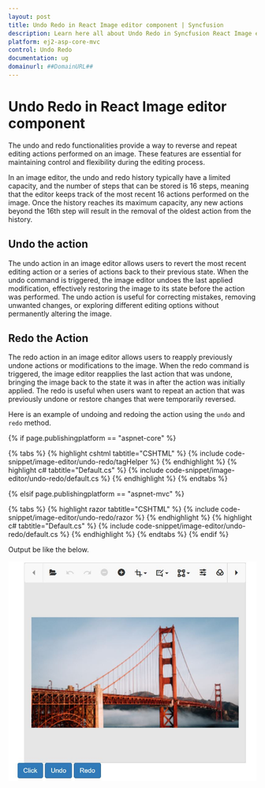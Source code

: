 ```yaml
---
layout: post
title: Undo Redo in React Image editor component | Syncfusion
description: Learn here all about Undo Redo in Syncfusion React Image editor component of Syncfusion Essential JS 2 and more.
platform: ej2-asp-core-mvc
control: Undo Redo 
documentation: ug
domainurl: ##DomainURL##
---
```


# Undo Redo in React Image editor component

The undo and redo functionalities provide a way to reverse and repeat editing actions performed on an image. These features are essential for maintaining control and flexibility during the editing process. 

In an image editor, the undo and redo history typically have a limited capacity, and the number of steps that can be stored is 16 steps, meaning that the editor keeps track of the most recent 16 actions performed on the image. Once the history reaches its maximum capacity, any new actions beyond the 16th step will result in the removal of the oldest action from the history.

## Undo the action 

The undo action in an image editor allows users to revert the most recent editing action or a series of actions back to their previous state. When the undo command is triggered, the image editor undoes the last applied modification, effectively restoring the image to its state before the action was performed. The undo action is useful for correcting mistakes, removing unwanted changes, or exploring different editing options without permanently altering the image.

## Redo the Action

The redo action in an image editor allows users to reapply previously undone actions or modifications to the image. When the redo command is triggered, the image editor reapplies the last action that was undone, bringing the image back to the state it was in after the action was initially applied. The redo is useful when users want to repeat an action that was previously undone or restore changes that were temporarily reversed.

Here is an example of undoing and redoing the action using the `undo` and `redo` method.

{% if page.publishingplatform == "aspnet-core" %}

{% tabs %}
{% highlight cshtml tabtitle="CSHTML" %}
{% include code-snippet/image-editor/undo-redo/tagHelper %}
{% endhighlight %}
{% highlight c# tabtitle="Default.cs" %}
{% include code-snippet/image-editor/undo-redo/default.cs %}
{% endhighlight %}
{% endtabs %}

{% elsif page.publishingplatform == "aspnet-mvc" %}

{% tabs %}
{% highlight razor tabtitle="CSHTML" %}
{% include code-snippet/image-editor/undo-redo/razor %}
{% endhighlight %}
{% highlight c# tabtitle="Default.cs" %}
{% include code-snippet/image-editor/undo-redo/default.cs %}
{% endhighlight %}
{% endtabs %}
{% endif %}

Output be like the below.

![ImageEditor Sample](images/image-editor-undo-redo.jpg)
